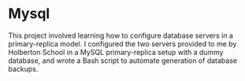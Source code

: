 # Mysql
This project involved learning how to configure database servers in a primary-replica model. I configured the two servers provided to me by Holberton School in a MySQL primary-replica setup with a dummy database, and wrote a Bash script to automate generation of database backups.
